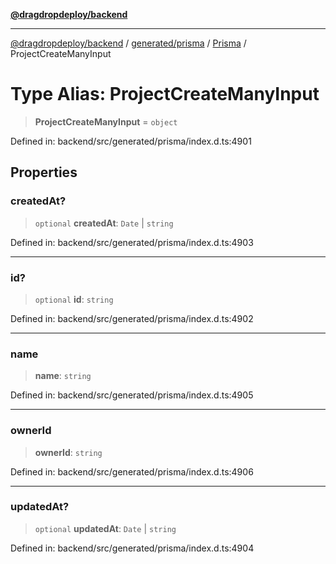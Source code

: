 [**@dragdropdeploy/backend**](../../../../../README.md)

***

[@dragdropdeploy/backend](../../../../../README.md) / [generated/prisma](../../../README.md) / [Prisma](../README.md) / ProjectCreateManyInput

# Type Alias: ProjectCreateManyInput

> **ProjectCreateManyInput** = `object`

Defined in: backend/src/generated/prisma/index.d.ts:4901

## Properties

### createdAt?

> `optional` **createdAt**: `Date` \| `string`

Defined in: backend/src/generated/prisma/index.d.ts:4903

***

### id?

> `optional` **id**: `string`

Defined in: backend/src/generated/prisma/index.d.ts:4902

***

### name

> **name**: `string`

Defined in: backend/src/generated/prisma/index.d.ts:4905

***

### ownerId

> **ownerId**: `string`

Defined in: backend/src/generated/prisma/index.d.ts:4906

***

### updatedAt?

> `optional` **updatedAt**: `Date` \| `string`

Defined in: backend/src/generated/prisma/index.d.ts:4904
